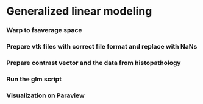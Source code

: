 # Generalized linear modeling

### Warp to fsaverage space

### Prepare vtk files with correct file format and replace with NaNs

### Prepare contrast vector and the data from histopathology

### Run the glm script

### Visualization on Paraview

